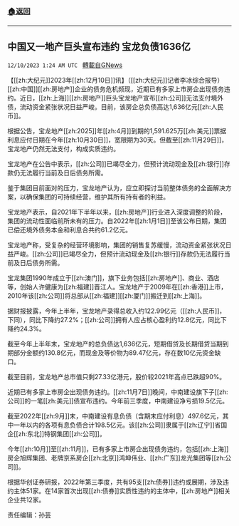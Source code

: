 ###  [:house:返回](README.md)
---


## 中国又一地产巨头宣布违约 宝龙负债1636亿
`12/10/2023 1:24 AM UTC ` [轉載自GNews](https://gnews.org/articles/2091494)

【[[zh:大纪元]]2023年[[zh:12月10日]]讯】（[[zh:大纪元]]记者李冰综合报导）[[zh:中国]][[zh:房地产]]企业的债务危机频现，近期已有多家上市房企出现债务违约。近日，[[zh:上海]][[zh:房地产]]巨头宝龙地产宣布[[zh:公司]]无法支付境外债，流动资金紧张状况日益严峻。目前，该房企总负债高达1,636亿元[[zh:人民币]]。

根据公告，宝龙地产[[zh:2025]]年[[zh:4月]]到期的1,591.625万[[zh:美元]]票据利息应付日期在今年[[zh:10月30日]]，宽限期为30天。但截至[[zh:11月29日]]，宝龙地产仍然无法支付，构成实质违约。

宝龙地产在公告中表示，[[zh:公司]]已竭尽全力，但预计流动现金及[[zh:银行]]存款仍无法履行当前及日后债务所需。

鉴于集团目前面对的压力，宝龙地产认为，应立即探讨当前整体债务的全面解决方案，以确保集团的可持续经营，维护其所有持有者的利益。

宝龙地产表示，自2021年下半年以来，[[zh:房地产]]行业进入深度调整的阶段，集团的流动性面临前所未有的压力。自2022年[[zh:1月1日]]至该公布日期，集团已偿还境外债务本金和利息合共约61.2亿元。

宝龙地产称，受复杂的经营环境影响，集团的销售复苏缓慢，流动资金紧张状况日益严峻。[[zh:公司]]已竭尽全力，但预计流动现金及[[zh:银行]]存款仍无法履行当前及日后债务所需。

宝龙集团1990年成立于[[zh:澳门]]，旗下业务包括[[zh:房地产]]、商业、酒店等，创始人许健康为[[zh:福建]]晋江人。宝龙地产于2009年在[[zh:香港]]上市，2010年该[[zh:公司]]将总部从[[zh:福建]][[zh:厦门]]搬迁到[[zh:上海]]。

据财报披露，今年上半年，宝龙地产录得总收入约122.99亿元（[[zh:人民币]]，下同），同比下降约27.2%；[[zh:公司]]拥有人应占核心盈利约12.8亿元，同比下降约24.3%。

截至今年上半年末，宝龙地产的总负债达1,636亿元，短期借贷及长期借贷当期到期部分金额约130.8亿元，而现金及等价物为89.47亿元，存在数10亿元资金缺口。

截至目前，宝龙地产总市值只剩27.33亿港元，股价较2021年高点已跌超90%。

近期已有多家上市房企出现债务违约。[[zh:11月7日]]晚间，中南建设旗下子[[zh:公司]]的一笔[[zh:美元]]债宣布违约。今年前三季度，中南建设净亏损19.5亿元。

截至2022年[[zh:9月]]末，中南建设有息负债（含期末应付利息）497.6亿元，其中一年以内的各项有息负债合计198.5亿元。该[[zh:公司]]隶属于[[zh:辽宁]]省国企[[zh:东北]]特钢集团[[zh:公司]]。

今年[[zh:10月]]至[[zh:11月]]，已有多家上市房企出现债务违约，包括[[zh:上海]]房企旭辉集团、老牌京系房企[[zh:北京]]鸿坤伟业、[[zh:广东]]龙光集团等[[zh:公司]]。

根据华创证券研报，2022年第三季度，共有95支[[zh:债券]]违约或展期，涉及违约主体51家。在14家首次出现[[zh:债券]]实质性违约的主体中，[[zh:房地产]]相关企业共12家。

责任编辑：孙芸
